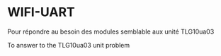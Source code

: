 WIFI-UART
=========

Pour répondre au besoin des modules semblable aux unité TLG10ua03

To answer to the TLG10ua03 unit problem
